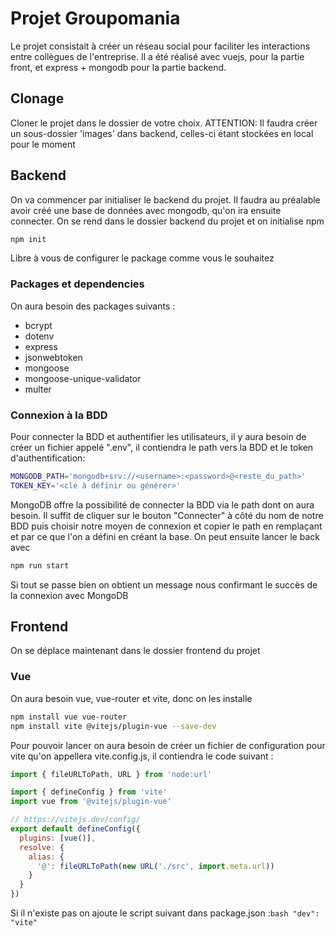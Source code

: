 # Projet Groupomania
Le projet consistait à créer un réseau social pour faciliter les interactions entre collègues de l'entreprise.
Il a été réalisé avec vuejs, pour la partie front, et express + mongodb pour la partie backend.

## Clonage
Cloner le projet dans le dossier de votre choix.
ATTENTION: Il faudra créer un sous-dossier 'images' dans backend, celles-ci étant stockées en local pour le moment 

## Backend
On va commencer par initialiser le backend du projet. Il faudra au préalable avoir créé une base de données avec mongodb, qu'on ira ensuite connecter.
On se rend dans le dossier backend du projet et on initialise npm

```bash
npm init
```
Libre à vous de configurer le package comme vous le souhaitez

### Packages et dependencies
On aura besoin des packages suivants :
- bcrypt
- dotenv
- express
- jsonwebtoken
- mongoose
- mongoose-unique-validator
- multer

### Connexion à la BDD

Pour connecter la BDD et authentifier les utilisateurs, il y aura besoin de créer un fichier appelé ".env", il contiendra le path vers la BDD et le token d'authentification:
```bash
MONGODB_PATH='mongodb+srv://<username>:<password>@<reste_du_path>'
TOKEN_KEY='<clé à définir ou générer>'
```
MongoDB offre la possibilité de connecter la BDD via le path dont on aura besoin.
Il suffit de cliquer sur le bouton "Connecter" à côté du nom de notre BDD puis choisir notre moyen de connexion et copier le path en remplaçant <username> et <password> par ce que l'on a défini en créant la base. 
On peut ensuite lancer le back avec 
```sh
npm run start
```
Si tout se passe bien on obtient un message nous confirmant le succès de la connexion avec MongoDB

## Frontend
On se déplace maintenant dans le dossier frontend du projet

### Vue
On aura besoin vue, vue-router et vite, donc on les installe

```bash
npm install vue vue-router
npm install vite @vitejs/plugin-vue --save-dev

```
Pour pouvoir lancer on aura besoin de créer un fichier de configuration pour vite qu'on appellera vite.config.js, il contiendra le code suivant :
```javascript
import { fileURLToPath, URL } from 'node:url'

import { defineConfig } from 'vite'
import vue from '@vitejs/plugin-vue'

// https://vitejs.dev/config/
export default defineConfig({
  plugins: [vue()],
  resolve: {
    alias: {
      '@': fileURLToPath(new URL('./src', import.meta.url))
    }
  }
})

```

Si il n'existe pas on ajoute le script suivant dans package.json :```bash "dev": "vite"```

